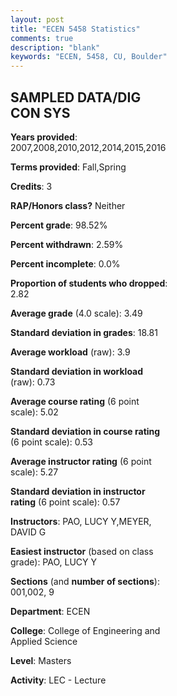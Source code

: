 ```yaml
---
layout: post
title: "ECEN 5458 Statistics"
comments: true
description: "blank"
keywords: "ECEN, 5458, CU, Boulder"
--- 
```

<head>
<script src="https://ajax.googleapis.com/ajax/libs/jquery/2.1.3/jquery.min.js"></script>
<script src="https://dl.dropboxusercontent.com/s/pc42nxpaw1ea4o9/highcharts.js?dl=0"></script>
<!-- <script src="../assets/js/highcharts.js"></script> -->
<style type="text/css">@font-face {
	font-family: "Bebas Neue";
	src: url(https://www.filehosting.org/file/details/544349/BebasNeue%20Regular.otf) format("opentype");
	}
	h1.Bebas { 
		font-family: "Bebas Neue", Verdana, Tahoma;
	}
</style>
</head>
<body>
	<div id="container" style="float: right; width: 45%; height: 88%; margin-left: 2.5%; margin-right: 2.5%;"></div>
	<script language="JavaScript">
		$(document).ready(function() {
		var chart = {type: 'column'};
		var title = {text: 'Grade Distribution'};
		var xAxis = {categories: ['A','B','C','D','F'],crosshair: true};
		var yAxis = {min: 0,title: {text: 'Percentage'}};
		var tooltip = {headerFormat: '<center><b><span style="font-size:20px">{point.key}</span></b></center>',
		               pointFormat: '<td style="padding:0"><b>{point.y:.1f}%</b></td>',
		               footerFormat: '</table>',shared: true,useHTML: true};
		var plotOptions = {column: {pointPadding: 0.0,borderWidth: 0}};  
		var credits = {enabled: false};var series= [{name: 'Percent',data: [56.62,38.97,1.47,2.21,0.74,]}];
		var json = {};
		json.chart = chart;
		json.title = title;
		json.tooltip = tooltip;
		json.xAxis = xAxis;
		json.yAxis = yAxis;  
		json.series = series;
		json.plotOptions = plotOptions;  
		json.credits = credits;
		$('#container').highcharts(json);
	});
	</script>
</body>
			   
## SAMPLED DATA/DIG CON SYS

**Years provided**: 2007,2008,2010,2012,2014,2015,2016

**Terms provided**: Fall,Spring

**Credits**: 3

**RAP/Honors class?** Neither

**Percent grade**: 98.52%

**Percent withdrawn**: 2.59%

**Percent incomplete**: 0.0%

**Proportion of students who dropped**: 2.82

**Average grade** (4.0 scale): 3.49

**Standard deviation in grades**: 18.81

**Average workload** (raw): 3.9

**Standard deviation in workload** (raw): 0.73

**Average course rating** (6 point scale): 5.02

**Standard deviation in course rating** (6 point scale): 0.53

**Average instructor rating** (6 point scale): 5.27

**Standard deviation in instructor rating** (6 point scale): 0.57

**Instructors**: PAO, LUCY Y,MEYER, DAVID G

**Easiest instructor** (based on class grade): PAO, LUCY Y

**Sections** (and **number of sections**): 001,002, 9

**Department**: ECEN

**College**: College of Engineering and Applied Science

**Level**: Masters

**Activity**: LEC - Lecture